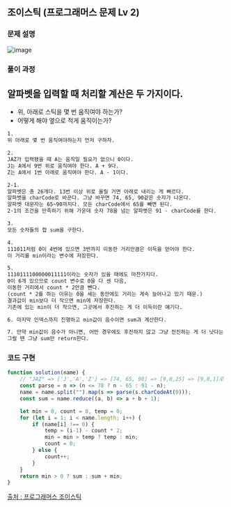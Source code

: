 ## 조이스틱 (프로그래머스 문제 Lv 2)

### 문제 설명

![image](https://user-images.githubusercontent.com/39308313/145410074-c79c5eec-a46b-46a5-a5cb-79cf384b10d3.png)

### 풀이 과정

## 알파벳을 입력할 때 처리할 계산은 두 가지이다.
 - 위, 아래로 스틱을 몇 번 움직여야 하는가?
 - 어떻게 해야 옆으로 적게 움직이는가?

```txt
1. 
위 아래로 몇 번 움직여야하는지 먼저 구하자.

2. 
JAZ가 입력됐을 때 A는 움직일 필요가 없으니 0이다.
J는 A에서 9번 위로 움직여야 한다. A + 9다.
Z는 A에서 1번 아래로 움직여야 한다. A - 1이다.

2-1. 
알파벳은 총 26개다. 13번 이상 위로 올릴 거면 아래로 내리는 게 빠르다.
알파벳을 charCode로 바꾼다. 그냥 바꾸면 74, 65, 90같은 숫자가 나온다.
알파벳 대문자는 65~90까지다. 모든 charCode에서 65를 빼면 된다.
2-1의 조건을 만족하기 위해 가운데 숫자 78을 넘는 알파벳은 91 - charCode를 한다.

3. 
모든 숫자들의 합 sum을 구한다.

4.
111011처럼 0이 4번에 있으면 3번까지 이동한 거리만큼은 이득을 얻어야 한다.
이 거리를 min이라는 변수에 저장한다.

5.
1110111100000011111이라는 숫자가 있을 때에도 마찬가지다.
0이 6개 있으므로 count 변수로 0을 다 센 다음,
이동한 거리에서 count * 2만큼 뺀다.
(count * 2를 하는 이유는 0을 세는 동안에도 거리는 계속 늘어나고 있기 때문.)
결과값이 min보다 더 작으면 min에 저장한다.
기존에 있는 min이 더 작으면, 그곳에서 후진하는 게 더 이득이란 얘기다.

6. 마지막 인덱스까지 진행하고 min값이 음수이면 sum과 계산한다.

7. 만약 min값이 음수가 아니면, 어떤 경우에도 후진하지 않고 그냥 전진하는 게 더 낫다는 얘기다.
그럴 땐 그냥 sum만 return한다.
```

### 코드 구현

```javascript
function solution(name) {
	// "JAZ" => ['J','A','Z'] => [74, 65, 90] => [9,0,25] => [9,0,1]로 만듭니다.
	const parse = n => (n <= 78 ? n - 65 : 91 - n);
	name = name.split("").map(s => parse(s.charCodeAt(0)));
	const sum = name.reduce((a, b) => a + b + 1);

	let min = 0, count = 0, temp = 0;
	for (let i = 1; i < name.length; i++) {
		if (name[i] !== 0) {
			temp = (i-1) - count * 2;
			min = min > temp ? temp : min;
			count = 0;
		} else {
			count++;
		}
	}
	return min > 0 ? sum : sum + min;
}
```

[출처 : 프로그래머스 조이스틱](https://programmers.co.kr/learn/courses/30/lessons/42860)
